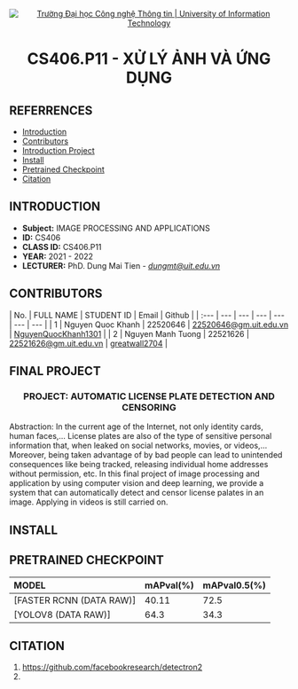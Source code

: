 <!-- Banner -->
<p align="center">
  <a href="https://www.uit.edu.vn/" title="Trường Đại học Công nghệ Thông tin" style="border: none;">
    <img src="https://i.imgur.com/WmMnSRt.png" alt="Trường Đại học Công nghệ Thông tin | University of Information Technology">
  </a>
</p>

<!-- Title -->
<h1 align="center"><b>CS406.P11 - XỬ LÝ ẢNH VÀ ỨNG DỤNG</b></h1>

## REFERRENCES
* [Introduction](#giới-thiệu-môn-học)
* [Contributors](#giới-thiệu-nhóm)
* [Introduction Project](#giới-thiệu-đề-tài)
* [Install](#cài-đặt)
* [Pretrained Checkpoint](#checkpoint)
* [Citation](#tài-liệu-tham-khảo)

<a name ="giới-thiệu-môn-học"></a>
## INTRODUCTION
* **Subject:** IMAGE PROCESSING AND APPLICATIONS
* **ID:** CS406
* **CLASS ID:** CS406.P11
* **YEAR:** 2021 - 2022
* **LECTURER:** PhD. Dung Mai Tien - *dungmt@uit.edu.vn*

<a name ="giới-thiệu-nhóm"></a>
## CONTRIBUTORS
| No. | FULL NAME | STUDENT ID | Email | Github | 
| :--- | --- | --- | --- | --- | --- | --- |
| 1 | Nguyen Quoc Khanh | 22520646 | 22520646@gm.uit.edu.vn | [NguyenQuocKhanh1301](https://github.com/NguyenQuocKhanh1301) | 
| 2 | Nguyen Manh Tuong | 22521626 |  22521626@gm.uit.edu.vn | [greatwall2704](https://github.com/greatwall2704) | 

<a name ="giới-thiệu-đề-tài"></a>
## FINAL PROJECT
<h3 align="center">PROJECT: AUTOMATIC LICENSE PLATE DETECTION AND CENSORING</h3>
Abstraction: In the current age of the Internet, not only identity cards, human faces,... License plates are also of the type of sensitive personal information that, when leaked on social networks, movies, or videos,... Moreover, being taken advantage of by bad people can lead to unintended consequences like being tracked, releasing individual home addresses without permission, etc. In this final project of image processing and application by using computer vision and deep learning, we provide a system that can automatically detect and censor license palates in an image. Applying in videos is still carried on.

<a name ="cài-đặt"></a>
## INSTALL

<a name ="checkpoints"></a>
## PRETRAINED CHECKPOINT
| MODEL | mAPval(%) | mAPval0.5(%) | 
| :--- | --- | --- |  
| [FASTER RCNN (DATA RAW)]| 40.11 | 72.5 |  
| [YOLOV8 (DATA RAW)]| 64.3 | 34.3 | 

<a name = "tài-liệu-tham-khảo"></a>
## CITATION
1. https://github.com/facebookresearch/detectron2
2. 


